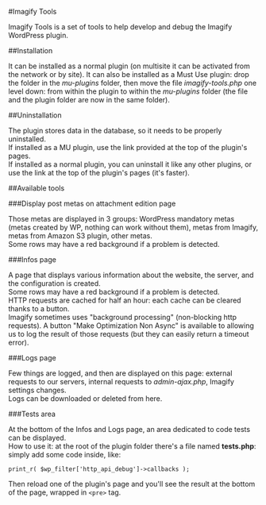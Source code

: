 #Imagify Tools

Imagify Tools is a set of tools to help develop and debug the Imagify WordPress plugin.

##Installation

It can be installed as a normal plugin (on multisite it can be activated from the network or by site). It can also be installed as a Must Use plugin: drop the folder in the *mu-plugins* folder, then move the file *imagify-tools.php* one level down: from within the plugin to within the *mu-plugins* folder (the file and the plugin folder are now in the same folder).

##Uninstallation

The plugin stores data in the database, so it needs to be properly uninstalled.  
If installed as a MU plugin, use the link provided at the top of the plugin's pages.  
If installed as a normal plugin, you can uninstall it like any other plugins, or use the link at the top of the plugin's pages (it's faster).

##Available tools

###Display post metas on attachment edition page

Those metas are displayed in 3 groups: WordPress mandatory metas (metas created by WP, nothing can work without them), metas from Imagify, metas from Amazon S3 plugin, other metas.  
Some rows may have a red background if a problem is detected.

###Infos page

A page that displays various information about the website, the server, and the configuration is created.  
Some rows may have a red background if a problem is detected.  
HTTP requests are cached for half an hour: each cache can be cleared thanks to a button.  
Imagify sometimes uses "background processing" (non-blocking http requests). A button "Make Optimization Non Async" is available to allowing us to log the result of those requests (but they can easily return a timeout error).

###Logs page

Few things are logged, and then are displayed on this page: external requests to our servers, internal requests to *admin-ajax.php*, Imagify settings changes.  
Logs can be downloaded or deleted from here.

###Tests area

At the bottom of the Infos and Logs page, an area dedicated to code tests can be displayed.  
How to use it: at the root of the plugin folder there's a file named **tests.php**: simply add some code inside, like:

	print_r( $wp_filter['http_api_debug']->callbacks );

Then reload one of the plugin's page and you'll see the result at the bottom of the page, wrapped in `<pre>` tag.
